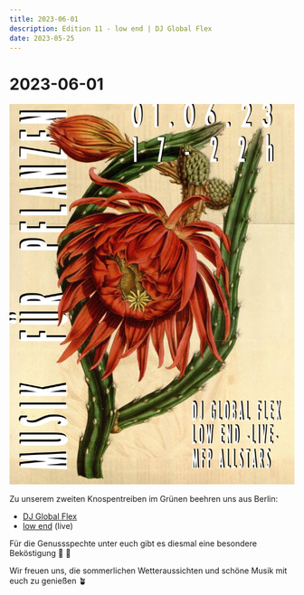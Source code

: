 ```yaml
---
title: 2023-06-01
description: Edition 11 - low end | DJ Global Flex
date: 2023-05-25
---
```


# 2023-06-01

![](230601.jpg)

Zu unserem zweiten Knospentreiben im Grünen beehren uns aus Berlin:

- [DJ Global Flex](https://soundcloud.com/globalflex) 
- [low end](https://soundcloud.com/low_end808) (live)


Für die Genussspechte unter euch gibt es diesmal eine besondere Beköstigung 🍙 🍶

Wir freuen uns, die sommerlichen Wetteraussichten und schöne Musik mit euch zu genießen 🪴
